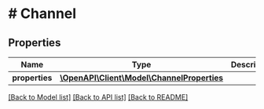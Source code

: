 # # Channel

## Properties

Name | Type | Description | Notes
------------ | ------------- | ------------- | -------------
**properties** | [**\OpenAPI\Client\Model\ChannelProperties**](ChannelProperties.md) |  | [optional]

[[Back to Model list]](../../README.md#models) [[Back to API list]](../../README.md#endpoints) [[Back to README]](../../README.md)
